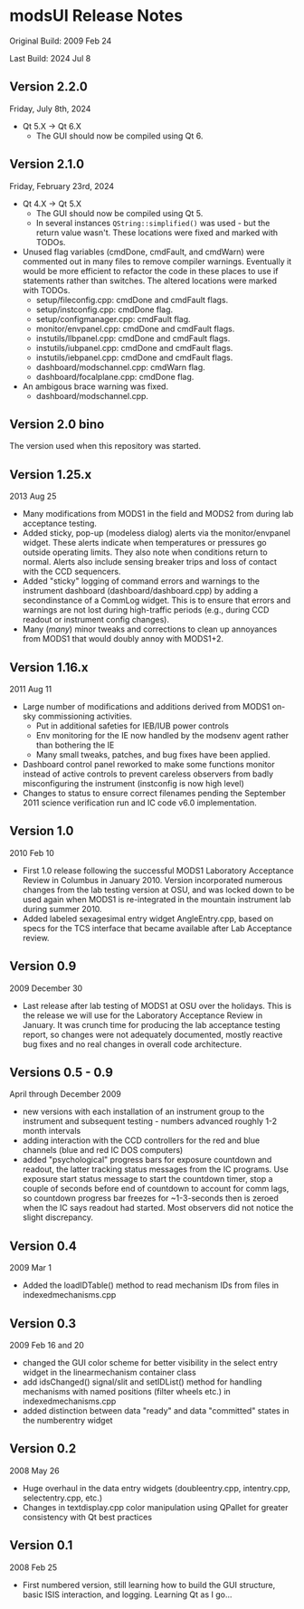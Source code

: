 # modsUI Release Notes
Original Build: 2009 Feb 24

Last Build: 2024 Jul 8

## Version 2.2.0
Friday, July 8th, 2024

- Qt 5.X -> Qt 6.X
    - The GUI should now be compiled using Qt 6.

## Version 2.1.0
Friday, February 23rd, 2024

- Qt 4.X -> Qt 5.X
    - The GUI should now be compiled using Qt 5.
    - In several instances `QString::simplified()` was used - but the return value wasn't. These locations were fixed and marked with TODOs.
- Unused flag variables (cmdDone, cmdFault, and cmdWarn) were commented out in many files to remove compiler warnings. Eventually it would be more efficient to refactor the code in these places to use if statements rather than switches. The altered locations were marked with TODOs.
    - setup/fileconfig.cpp: cmdDone and cmdFault flags.
    - setup/instconfig.cpp: cmdDone flag.
    - setup/configmanager.cpp: cmdFault flag.
    - monitor/envpanel.cpp: cmdDone and cmdFault flags.
    - instutils/llbpanel.cpp: cmdDone and cmdFault flags.
    - instutils/iubpanel.cpp: cmdDone and cmdFault flags.
    - instutils/iebpanel.cpp: cmdDone and cmdFault flags.
    - dashboard/modschannel.cpp: cmdWarn flag.
    - dashboard/focalplane.cpp: cmdDone flag.
- An ambigous brace warning was fixed.
    - dashboard/modschannel.cpp.
    
## Version 2.0 bino

The version used when this repository was started.

## Version 1.25.x
2013 Aug 25

 * Many modifications from MODS1 in the field and MODS2 from during lab acceptance testing.  
 * Added sticky, pop-up (modeless dialog) alerts via the monitor/envpanel widget.  These alerts indicate when temperatures or pressures go outside operating limits.  They also note when conditions return to normal.  Alerts also include sensing breaker trips and loss of contact with the CCD sequencers.
 * Added "sticky" logging of command errors and warnings to the instrument dashboard (dashboard/dashboard.cpp) by adding a secondinstance of a CommLog widget.  This is to ensure that errors and warnings are not lost during high-traffic periods (e.g., during CCD readout or instrument config changes).
 * Many (*many*) minor tweaks and corrections to clean up annoyances from MODS1 that would doubly annoy with MODS1+2.

## Version 1.16.x
2011 Aug 11
 * Large number of modifications and additions derived from MODS1 on-sky commissioning activities.
   * Put in additional safeties for IEB/IUB power controls
   * Env monitoring for the IE now handled by the modsenv agent rather than bothering the IE
   * Many small tweaks, patches, and bug fixes have been applied.
 * Dashboard control panel reworked to make some functions monitor instead of active controls to prevent careless observers from badly misconfiguring the instrument (instconfig is now high level)
 * Changes to status to ensure correct filenames pending the September 2011 science verification run and IC code v6.0 implementation.

## Version 1.0 
2010 Feb 10
 * First 1.0 release following the successful MODS1 Laboratory Acceptance Review in Columbus in January 2010. Version incorporated numerous changes from the lab testing version at OSU, and was locked down to be used again when MODS1 is re-integrated in the mountain instrument lab during summer 2010.
 * Added labeled sexagesimal entry widget AngleEntry.cpp, based on specs for the TCS interface that became available after Lab Acceptance review.

## Version 0.9
2009 December 30
 * Last release after lab testing of MODS1 at OSU over the holidays. This is the release we will use for the Laboratory Acceptance Review in January. It was crunch time for producing the lab acceptance testing report, so changes were not adequately documented, mostly reactive bug fixes and no real changes in overall code architecture.

## Versions 0.5 - 0.9
April through December 2009

 * new versions with each installation of an instrument group to the instrument and subsequent testing - numbers advanced roughly 1-2 month intervals
 * adding interaction with the CCD controllers for the red and blue channels (blue and red IC DOS computers)
 * added "psychological" progress bars for exposure countdown and readout, the latter tracking status messages from the IC programs. Use exposure start status message to start the countdown timer, stop a couple of seconds before end of countdown to account for comm lags, so countdown progress bar freezes for ~1-3-seconds then is zeroed when the IC says readout had started.  Most observers did not notice the slight discrepancy.
   
## Version 0.4
2009 Mar 1
 * Added the loadIDTable() method to read mechanism IDs from files in indexedmechanisms.cpp

## Version 0.3
2009 Feb 16 and 20
 * changed the GUI color scheme for better visibility in the select entry widget in the linearmechanism container class
 * add idsChanged() signal/slit and setIDList() method for handling mechanisms with named positions (filter wheels etc.) in indexedmechanisms.cpp
 * added distinction between data "ready" and data "committed" states in the numberentry widget

## Version 0.2
2008 May 26
 * Huge overhaul in the data entry widgets (doubleentry.cpp, intentry.cpp, selectentry.cpp, etc.)
 * Changes in textdisplay.cpp color manipulation using QPallet for greater consistency with Qt best practices

## Version 0.1
2008 Feb 25
 * First numbered version, still learning how to build the GUI structure, basic ISIS interaction, and logging.  Learning Qt as I go...


